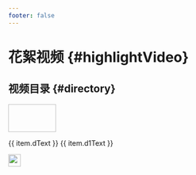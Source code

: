 ```yaml
---
footer: false
---
```


# 花絮视频 {#highlightVideo}



<style src="@theme/styles/vue-mastery.css"></style>
<script setup>


 let videoList = [
    {
        url:"https://www.bilibili.com/video/BV1cp4y1F7eU/?spm_id_from=333.999.0.0&vd_source=dd1ff5f9b766b029147919f86e238c99",
        bImg:"http://www.iotos.top/images/readme-pic/f04.png",
        dText:"IoTOS-Plus ",
        d1Text:"介绍PPT",
      },
      {
        url:"https://www.bilibili.com/video/BV1fj41187m8/?spm_id_from=333.999.0.0&vd_source=dd1ff5f9b766b029147919f86e238c99",
        bImg:"http://www.iotos.top/images/readme-pic/f05.png",
        dText:"商业版 Plus ",
        d1Text:"‘遥遥领先’ | 相约十月",
      },
      {
        url:"https://www.bilibili.com/video/BV1Gh4y1F7FP/?share_source=copy_web&vd_source=541c4cf9c3b292abf5db62f583478344",
        bImg:"http://www.iotos.top/images/readme-pic/f01.png",
        dText:"国产开源软件 ",
        d1Text:"开源IoTOS 你用过吗？",
      },{
        url:"https://www.bilibili.com/video/BV1Zz4y1s7rT/?share_source=copy_web&vd_source=541c4cf9c3b292abf5db62f583478344",
        bImg:"http://www.iotos.top/images/readme-pic/f02.png",
        dText:"开源IoTOS",
        d1Text:"海报分享！",
      },{
        url:"https://www.bilibili.com/video/BV1Lh4y1C7Mb/?share_source=copy_web&vd_source=541c4cf9c3b292abf5db62f583478344",
        bImg:"http://www.iotos.top/images/readme-pic/f03.png",
        dText:"开源IoTOS",
        d1Text:"关注超过100人！",
      }
    ]
   
</script>

## 视频目录 {#directory}

<div v-for="item in videoList" class="vue-mastery-link" style="margin-top: 10px;">
  <a :href="item.url" target="_blank">
    <div class="banner-wrapper">
      <img class="banner"  width="96px" height="56px" :src="item.bImg" />
    </div>
    <p class="description">{{ item.dText }} <span>{{ item.d1Text }}</span></p>
    <div class="logo-wrapper">
        <img  width="25px" src="http://www.iotos.top/logo.png" />
    </div>
  </a>
</div>



